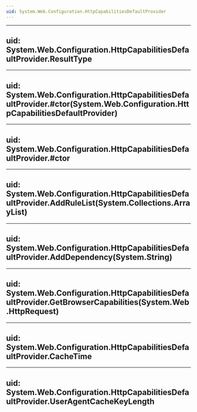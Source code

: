 ```yaml
---
uid: System.Web.Configuration.HttpCapabilitiesDefaultProvider
---
```


---
uid: System.Web.Configuration.HttpCapabilitiesDefaultProvider.ResultType
---

---
uid: System.Web.Configuration.HttpCapabilitiesDefaultProvider.#ctor(System.Web.Configuration.HttpCapabilitiesDefaultProvider)
---

---
uid: System.Web.Configuration.HttpCapabilitiesDefaultProvider.#ctor
---

---
uid: System.Web.Configuration.HttpCapabilitiesDefaultProvider.AddRuleList(System.Collections.ArrayList)
---

---
uid: System.Web.Configuration.HttpCapabilitiesDefaultProvider.AddDependency(System.String)
---

---
uid: System.Web.Configuration.HttpCapabilitiesDefaultProvider.GetBrowserCapabilities(System.Web.HttpRequest)
---

---
uid: System.Web.Configuration.HttpCapabilitiesDefaultProvider.CacheTime
---

---
uid: System.Web.Configuration.HttpCapabilitiesDefaultProvider.UserAgentCacheKeyLength
---
